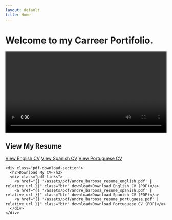 ```yaml
---
layout: default
title: Home
---
```


<div class="hero-section">
  <h1>Welcome to my Carreer Portifolio.</h1>

<div class="content-section">
  <div class="video-container">
    <video id="intro-video" controls width="100%">
      <source src="{{ '/assets/video/intro_en.mp4' | relative_url }}" type="video/mp4">
      Your browser does not support the video tag.
    </video>
  </div>

  <div class="actions-container">
    <div class="view-cv-section">
      <h2>View My Resume</h2>
      <div class="cv-links">
        <a href="/resume-en/" class="btn">View English CV</a>
        <a href="/resume-es/" class="btn">View Spanish CV</a>
        <a href="/resume-pt/" class="btn">View Portuguese CV</a>
      </div>
    </div>

    <div class="pdf-download-section">
      <h2>Download My CV</h2>
      <div class="pdf-links">
        <a href="{{ '/assets/pdf/andre_barbosa_resume_english.pdf' | relative_url }}" class="btn" download>Download English CV (PDF)</a>
        <a href="{{ '/assets/pdf/andre_barbosa_resume_spanish.pdf' | relative_url }}" class="btn" download>Download Spanish CV (PDF)</a>
        <a href="{{ '/assets/pdf/andre_barbosa_resume_portuguese.pdf' | relative_url }}" class="btn" download>Download Portuguese CV (PDF)</a>
      </div>
    </div>
  </div>
</div>

<script>
  document.addEventListener('DOMContentLoaded', function() {
    const languageButtons = document.querySelectorAll('.language-btn');
    const videoSource = document.querySelector('#intro-video source');
    const video = document.getElementById('intro-video');
    const viewCvLinks = {
      'en': '/resume-en/',
      'es': '/resume-es/',
      'pt': '/resume-pt/'
    };
    const downloadPdfLinks = {
      'en': '{{ "/assets/pdf/andre_barbosa_resume_english.pdf" | relative_url }}',
      'es': '{{ "/assets/pdf/andre_barbosa_resume_spanish.pdf" | relative_url }}',
      'pt': '{{ "/assets/pdf/andre_barbosa_resume_portuguese.pdf" | relative_url }}'
    };
    const viewCvButtons = document.querySelectorAll('.view-cv-section .btn');
    const downloadPdfButtons = document.querySelectorAll('.pdf-download-section .btn');


    languageButtons.forEach(button => {
      button.addEventListener('click', function() {
        const selectedLang = this.getAttribute('data-lang');
        
        // Update active button
        languageButtons.forEach(btn => btn.classList.remove('active'));
        this.classList.add('active');

        // Update video source
        videoSource.src = `{{ '/assets/video/intro_' | relative_url }}${selectedLang}.mp4`;
        video.load(); // Reload the video with the new source

        // Update "View CV" links
        viewCvButtons.forEach(btn => {
          const lang = btn.textContent.toLowerCase().includes('english') ? 'en' :
                       btn.textContent.toLowerCase().includes('spanish') ? 'es' : 'pt';
          if (lang === selectedLang) {
            btn.style.display = 'inline-block';
          } else {
            btn.style.display = 'none';
          }
        });

        // Update "Download CV" links
        downloadPdfButtons.forEach(btn => {
          const lang = btn.textContent.toLowerCase().includes('english') ? 'en' :
                       btn.textContent.toLowerCase().includes('spanish') ? 'es' : 'pt';
          if (lang === selectedLang) {
            btn.style.display = 'inline-block';
          } else {
            btn.style.display = 'none';
          }
        });
      });
    });

    // Initialize with English as active
    document.querySelector('.language-btn[data-lang="en"]').click();
  });
</script>